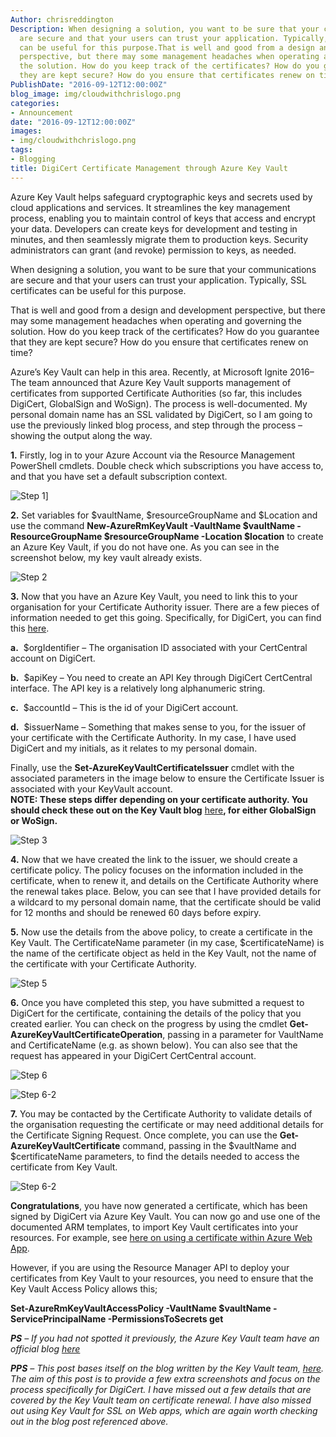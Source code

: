 ```yaml
---
Author: chrisreddington
Description: When designing a solution, you want to be sure that your communications
  are secure and that your users can trust your application. Typically, SSL certificates
  can be useful for this purpose.That is well and good from a design and development
  perspective, but there may some management headaches when operating and governing
  the solution. How do you keep track of the certificates? How do you guarantee that
  they are kept secure? How do you ensure that certificates renew on time?
PublishDate: "2016-09-12T12:00:00Z"
blog_image: img/cloudwithchrislogo.png
categories:
- Announcement
date: "2016-09-12T12:00:00Z"
images:
- img/cloudwithchrislogo.png
tags:
- Blogging
title: DigiCert Certificate Management through Azure Key Vault
---
```

Azure Key Vault helps safeguard cryptographic keys and secrets used by cloud applications and services.  It streamlines the key management process, enabling you to maintain control of keys that access and encrypt your data.  Developers can create keys for development and testing in minutes, and then seamlessly migrate them to production keys.  Security administrators can grant (and revoke) permission to keys, as needed.

When designing a solution, you want to be sure that your communications are secure and that your users can trust your application. Typically, SSL certificates can be useful for this purpose.

That is well and good from a design and development perspective, but there may some management headaches when operating and governing the solution. How do you keep track of the certificates? How do you guarantee that they are kept secure? How do you ensure that certificates renew on time?

Azure’s Key Vault can help in this area. Recently, at Microsoft Ignite 2016– The team announced that Azure Key Vault supports management of certificates from supported Certificate Authorities (so far, this includes DigiCert, GlobalSign and WoSign). The process is well-documented. My personal domain name has an SSL validated by DigiCert, so I am going to use the previously linked blog process, and step through the process – showing the output along the way.

**1.** Firstly, log in to your Azure Account via the Resource Management PowerShell cmdlets. Double check which subscriptions you have access to, and that you have set a default subscription context.

![Step 1](/img/blog/digicert-certificate-management-through-azure-keyvault/step-1.jpg "Log into your Azure Account")]

**2.** Set variables for $vaultName, $resourceGroupName and $Location and use the command **New-AzureRmKeyVault -VaultName $vaultName -ResourceGroupName $resourceGroupName -Location $location** to create an Azure Key Vault, if you do not have one. As you can see in the screenshot below, my key vault already exists.

![Step 2](/img/blog/digicert-certificate-management-through-azure-keyvault/step-2.jpg "Set the variable names appropriately")

**3.** Now that you have an Azure Key Vault, you need to link this to your organisation for your Certificate Authority issuer. There are a few pieces of information needed to get this going. Specifically, for DigiCert, you can find this [here](https://www.digicert.com/azure-key-vault/connect-to-certcentral-quick-start-guide.htm).

**a.**  $orgIdentifier – The organisation ID associated with your CertCentral account on DigiCert.

**b.**  $apiKey – You need to create an API Key through DigiCert CertCentral interface. The API key is a relatively long alphanumeric string.

**c.**  $accountId – This is the id of your DigiCert account.

**d.**  $issuerName – Something that makes sense to you, for the issuer of your certificate with the Certificate Authority. In my case, I have used DigiCert and my initials, as it relates to my personal domain.

Finally, use the **Set-AzureKeyVaultCertificateIssuer** cmdlet with the associated parameters in the image below to ensure the Certificate Issuer is associated with your KeyVault account.  
**NOTE: These steps differ depending on your certificate authority. You should check these out on the Key Vault blog** [here](javascript:;)**, for either GlobalSign or WoSign.**

![Step 3](/img/blog/digicert-certificate-management-through-azure-keyvault/step-2.jpg "use the Set-AzureKeyVaultCertificateIssuer cmdlet")

**4.** Now that we have created the link to the issuer, we should create a certificate policy. The policy focuses on the information included in the certificate, when to renew it, and details on the Certificate Authority where the renewal takes place. Below, you can see that I have provided details for a wildcard to my personal domain name, that the certificate should be valid for 12 months and should be renewed 60 days before expiry.

**5.** Now use the details from the above policy, to create a certificate in the Key Vault. The CertificateName parameter (in my case, $certificateName) is the name of the certificate object as held in the Key Vault, not the name of the certificate with your Certificate Authority.

![Step 5](/img/blog/digicert-certificate-management-through-azure-keyvault/step-5.jpg "Use the details from the policy to create a certificate in KeyValt")

**6.** Once you have completed this step, you have submitted a request to DigiCert for the certificate, containing the details of the policy that you created earlier. You can check on the progress by using the cmdlet **Get-AzureKeyVaultCertificateOperation**, passing in a parameter for VaultName and CertificateName (e.g. as shown below). You can also see that the request has appeared in your DigiCert CertCentral account.

![Step 6](/img/blog/digicert-certificate-management-through-azure-keyvault/step-6.jpg "You have sent a signing request to DigiCert")


![Step 6-2](/img/blog/digicert-certificate-management-through-azure-keyvault/step-6-2.jpg "You have sent a signing request to DigiCert")

**7.** You may be contacted by the Certificate Authority to validate details of the organisation requesting the certificate or may need additional details for the Certificate Signing Request. Once complete, you can use the **Get-AzureKeyVaultCertificate** command, passing in the $vaultName and $certificateName parameters, to find the details needed to access the certificate from Key Vault.

![Step 6-2](/img/blog/digicert-certificate-management-through-azure-keyvault/step-6-2.jpg "Use the Get-AzureKeyVaultCertificate cmdlet to find details about your certificate")

**Congratulations**, you have now generated a certificate, which has been signed by DigiCert via Azure Key Vault. You can now go and use one of the documented ARM templates, to import Key Vault certificates into your resources. For example, see [here on using a certificate within Azure Web App](https://docs.microsoft.com/en-us/azure/app-service/configure-ssl-certificate).

However, if you are using the Resource Manager API to deploy your certificates from Key Vault to your resources, you need to ensure that the Key Vault Access Policy allows this;

**Set-AzureRmKeyVaultAccessPolicy -VaultName $vaultName -ServicePrincipalName <YourServicePrincipal> -PermissionsToSecrets get**

_**PS** – If you had not spotted it previously, the Azure Key Vault team have an official blog_ [_here_](https://azure.microsoft.com/en-gb/blog/tag/azure-key-vault/)

_**PPS** – This post bases itself on the blog written by the Key Vault team, [here](https://docs.microsoft.com/en-gb/archive/blogs/kv/manage-certificates-via-azure-key-vault). The aim of this post is to provide a few extra screenshots and focus on the process specifically for DigiCert. I have missed out a few details that are covered by the Key Vault team on certificate renewal. I have also missed out using Key Vault for SSL on Web apps, which are again worth checking out in the blog post referenced above._